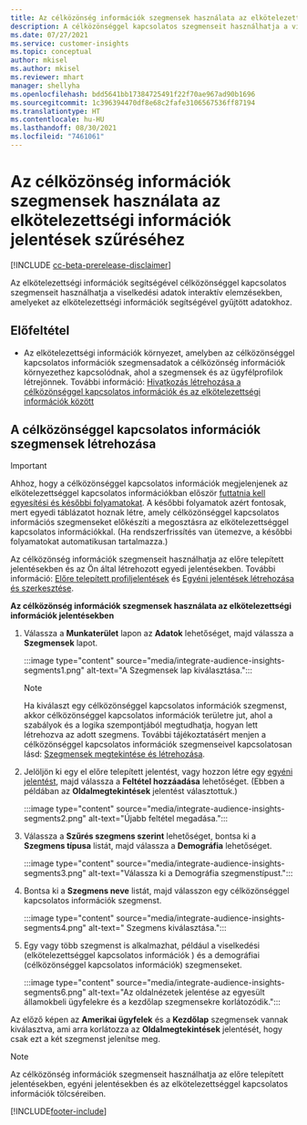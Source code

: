 ```yaml
---
title: Az célközönség információk szegmensek használata az elkötelezettségi információk jelentések szűréséhez
description: A célközönséggel kapcsolatos szegmenseit használhatja a viselkedési adatok interaktív elemzésekben, amelyeket az elkötelezettségi információk segítségével gyűjtött az ügyfél weboldaláról.
ms.date: 07/27/2021
ms.service: customer-insights
ms.topic: conceptual
author: mkisel
ms.author: mkisel
ms.reviewer: mhart
manager: shellyha
ms.openlocfilehash: bdd5641bb17384725491f22f70ae967ad90b1696
ms.sourcegitcommit: 1c396394470df8e68c2fafe3106567536ff87194
ms.translationtype: HT
ms.contentlocale: hu-HU
ms.lasthandoff: 08/30/2021
ms.locfileid: "7461061"
---
```

# <a name="use-audience-insights-segments-to-filter-engagement-insights-reports"></a>Az célközönség információk szegmensek használata az elkötelezettségi információk jelentések szűréséhez

[!INCLUDE [cc-beta-prerelease-disclaimer](includes/cc-beta-prerelease-disclaimer.md)]

Az elkötelezettségi információk segítségével célközönséggel kapcsolatos szegmenseit használhatja a viselkedési adatok interaktív elemzésekben, amelyeket az elkötelezettségi információk segítségével gyűjtött adatokhoz.

## <a name="prerequisite"></a>Előfeltétel

- Az elkötelezettségi információk környezet, amelyben az célközönséggel kapcsolatos információk szegmensadatok a célközönség információk környezethez kapcsolódnak, ahol a szegmensek és az ügyfélprofilok létrejönnek. További információ: [Hivatkozás létrehozása a célközönséggel kapcsolatos információk és az elkötelezettségi információk között](integrate-audience-insights-engagement-insights.md)

## <a name="create-audience-insights-segments"></a>A célközönséggel kapcsolatos információk szegmensek létrehozása 

> [!IMPORTANT]
> Ahhoz, hogy a célközönséggel kapcsolatos információk megjelenjenek az elkötelezettséggel kapcsolatos információkban először [futtatnia kell egyesítési és későbbi folyamatokat](../audience-insights/merge-entities.md). A későbbi folyamatok azért fontosak, mert egyedi táblázatot hoznak létre, amely célközönséggel kapcsolatos információs szegmenseket előkészíti a megosztásra az elkötelezettséggel kapcsolatos információkkal. (Ha rendszerfrissítés van ütemezve, a későbbi folyamatokat automatikusan tartalmazza.)

Az célközönség információk szegmenseit használhatja az előre telepített jelentésekben és az Ön által létrehozott egyedi jelentésekben. További információ: [Előre telepített profiljelentések](profile-reports.md) és [Egyéni jelentések létrehozása és szerkesztése](custom-reports.md).

**Az célközönség információk szegmensek használata az elkötelezettségi információk jelentésekben**

1. Válassza a **Munkaterület** lapon az **Adatok** lehetőséget, majd válassza a **Szegmensek** lapot.

    :::image type="content" source="media/integrate-audience-insights-segments1.png" alt-text="A Szegmensek lap kiválasztása.":::

   >[!NOTE]
   > Ha kiválaszt egy célközönséggel kapcsolatos információk szegmenst, akkor célközönséggel kapcsolatos információk területre jut, ahol a szabályok és a logika szempontjából megtudhatja, hogyan lett létrehozva az adott szegmens. További tájékoztatásért menjen a célközönséggel kapcsolatos információk szegmenseivel kapcsolatosan lásd: [Szegmensek megtekintése és létrehozása](../audience-insights/segments.md).

2. Jelöljön ki egy el előre telepített jelentést, vagy hozzon létre egy [egyéni jelentést](custom-reports.md), majd válassza a **Feltétel hozzáadása** lehetőséget. (Ebben a példában az **Oldalmegtekintések** jelentést választottuk.)

    :::image type="content" source="media/integrate-audience-insights-segments2.png" alt-text="Újabb feltétel megadása.":::

3. Válassza a **Szűrés szegmens szerint** lehetőséget, bontsa ki a **Szegmens típusa** listát, majd válassza a **Demográfia** lehetőséget.

    :::image type="content" source="media/integrate-audience-insights-segments3.png" alt-text="Válassza ki a Demográfia szegmenstípust.":::

4. Bontsa ki a **Szegmens neve** listát, majd válasszon egy célközönséggel kapcsolatos információk szegmenst.

    :::image type="content" source="media/integrate-audience-insights-segments4.png" alt-text=" Szegmens kiválasztása.":::

5. Egy vagy több szegmenst is alkalmazhat, például a viselkedési (elkötelezettséggel kapcsolatos információk ) és a demográfiai (célközönséggel kapcsolatos információk) szegmenseket. 

    :::image type="content" source="media/integrate-audience-insights-segments6.png" alt-text="Az oldalnézetek jelentése az egyesült államokbeli ügyfelekre és a kezdőlap szegmensekre korlátozódik.":::

Az előző képen az **Amerikai ügyfelek** és a **Kezdőlap** szegmensek vannak kiválasztva, ami arra korlátozza az **Oldalmegtekintések** jelentését, hogy csak ezt a két szegmenst jelenítse meg. 


>[!NOTE]
> Az célközönség információk szegmenseit használhatja az előre telepített jelentésekben, egyéni jelentésekben és az elkötelezettséggel kapcsolatos információk tölcséreiben. 


[!INCLUDE[footer-include](../includes/footer-banner.md)]